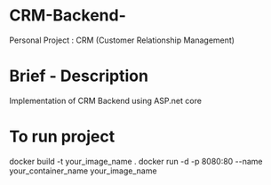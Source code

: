 # CRM-Backend-
Personal Project : CRM (Customer Relationship Management) 

# Brief - Description
Implementation of CRM Backend using ASP.net core 

# To run project
docker build -t your_image_name .
docker run -d -p 8080:80 --name your_container_name your_image_name
